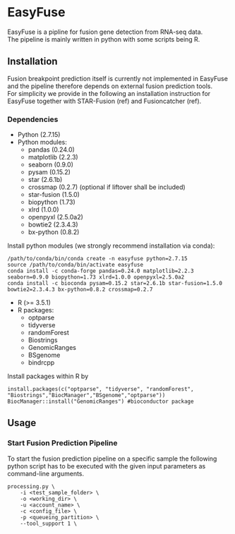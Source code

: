 # EasyFuse 

EasyFuse is a pipline for fusion gene detection from RNA-seq data.\
The pipeline is mainly written in python with some scripts being R.


## Installation

Fusion breakpoint prediction itself is currently not implemented in EasyFuse and the pipeline therefore depends on external fusion prediction tools.\
For simplicity we provide in the following an installation instruction for EasyFuse together with STAR-Fusion (ref) and Fusioncatcher (ref).

### Dependencies

 - Python (2.7.15)
 - Python modules:
    - pandas (0.24.0)
    - matplotlib (2.2.3)
    - seaborn (0.9.0)
    - pysam (0.15.2)
    - star (2.6.1b)
    - crossmap (0.2.7) (optional if liftover shall be included)
    - star-fusion (1.5.0)
    - biopython (1.73)
    - xlrd (1.0.0)
    - openpyxl (2.5.0a2)
    - bowtie2 (2.3.4.3)
    - bx-python (0.8.2)

Install python modules (we strongly recommend installation via conda):

  ```
  /path/to/conda/bin/conda create -n easyfuse python=2.7.15
  source /path/to/conda/bin/activate easyfuse
  conda install -c conda-forge pandas=0.24.0 matplotlib=2.2.3 seaborn=0.9.0 biopython=1.73 xlrd=1.0.0 openpyxl=2.5.0a2
  conda install -c bioconda pysam=0.15.2 star=2.6.1b star-fusion=1.5.0 bowtie2=2.3.4.3 bx-python=0.8.2 crossmap=0.2.7
  ```


 - R (>= 3.5.1)
 - R packages: 
    - optparse
    - tidyverse
    - randomForest
    - Biostrings
    - GenomicRanges
    - BSgenome    
    - bindrcpp

  Install packages within R by
  
  ```
  install.packages(c("optparse", "tidyverse", "randomForest", "Biostrings","BiocManager","BSgenome","optparse"))
  BiocManager::install("GenomicRanges") #bioconductor package
  ```
  

## Usage


### Start Fusion Prediction Pipeline

To start the fusion prediction pipeline on a specific sample the following python script has to
be executed with the given input parameters as command-line arguments.

```
processing.py \
    -i <test_sample_folder> \
    -o <working_dir> \
    -u <account_name> \
    -c <config_file> \
    -p <queueing_partition> \
    --tool_support 1 \
```

